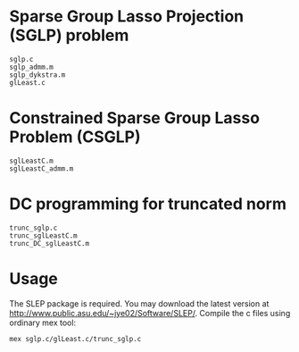 # Sparse Group Lasso Projection (SGLP) problem
	sglp.c
	sglp_admm.m
	sglp_dykstra.m
	glLeast.c

# Constrained Sparse Group Lasso Problem (CSGLP)
	sglLeastC.m
	sglLeastC_admm.m

# DC programming for truncated norm
	trunc_sglp.c
	trunc_sglLeastC.m
	trunc_DC_sglLeastC.m

# Usage
The SLEP package is required. You may download the latest version at http://www.public.asu.edu/~jye02/Software/SLEP/.
Compile the c files using ordinary mex tool:

	mex sglp.c/glLeast.c/trunc_sglp.c
 


 
	
	
	
